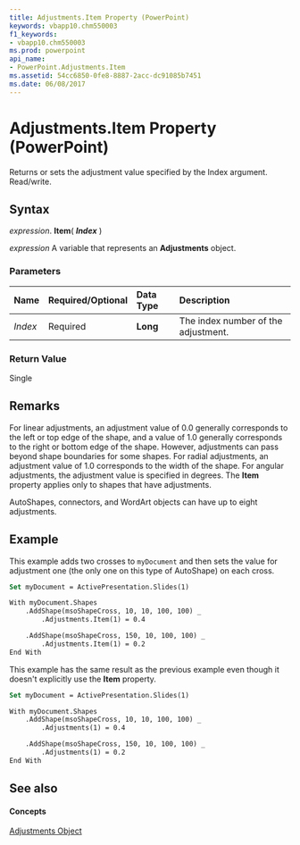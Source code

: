 ```yaml
---
title: Adjustments.Item Property (PowerPoint)
keywords: vbapp10.chm550003
f1_keywords:
- vbapp10.chm550003
ms.prod: powerpoint
api_name:
- PowerPoint.Adjustments.Item
ms.assetid: 54cc6850-0fe8-8887-2acc-dc91085b7451
ms.date: 06/08/2017
---
```



# Adjustments.Item Property (PowerPoint)

Returns or sets the adjustment value specified by the Index argument. Read/write.


## Syntax

 _expression_. **Item**( **_Index_** )

 _expression_ A variable that represents an **Adjustments** object.


### Parameters



|**Name**|**Required/Optional**|**Data Type**|**Description**|
|:-----|:-----|:-----|:-----|
| _Index_|Required|**Long**|The index number of the adjustment.|

### Return Value

Single


## Remarks

For linear adjustments, an adjustment value of 0.0 generally corresponds to the left or top edge of the shape, and a value of 1.0 generally corresponds to the right or bottom edge of the shape. However, adjustments can pass beyond shape boundaries for some shapes. For radial adjustments, an adjustment value of 1.0 corresponds to the width of the shape. For angular adjustments, the adjustment value is specified in degrees. The  **Item** property applies only to shapes that have adjustments.

AutoShapes, connectors, and WordArt objects can have up to eight adjustments.


## Example

This example adds two crosses to  `myDocument` and then sets the value for adjustment one (the only one on this type of AutoShape) on each cross.


```vb
Set myDocument = ActivePresentation.Slides(1)

With myDocument.Shapes
    .AddShape(msoShapeCross, 10, 10, 100, 100) _
        .Adjustments.Item(1) = 0.4

    .AddShape(msoShapeCross, 150, 10, 100, 100) _
        .Adjustments.Item(1) = 0.2
End With
```

This example has the same result as the previous example even though it doesn't explicitly use the  **Item** property.




```vb
Set myDocument = ActivePresentation.Slides(1)

With myDocument.Shapes
    .AddShape(msoShapeCross, 10, 10, 100, 100) _
        .Adjustments(1) = 0.4

    .AddShape(msoShapeCross, 150, 10, 100, 100) _
        .Adjustments(1) = 0.2
End With
```


## See also


#### Concepts


[Adjustments Object](adjustments-object-powerpoint.md)

